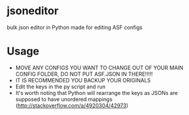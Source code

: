 # jsoneditor
bulk json editor in Python made for editing ASF configs

# Usage
* MOVE ANY CONFIGS YOU WANT TO CHANGE OUT OF YOUR MAIN CONFIG FOLDER, DO NOT PUT ASF.JSON IN THERE!!!!!
* IT IS RECOMMENDED YOU BACKUP YOUR ORIGINALS
* Edit the keys in the py script and run  
* It's worth noting that Python will rearrange the keys as JSONs are supposed to have unordered mappings (http://stackoverflow.com/a/4920304/42973)

